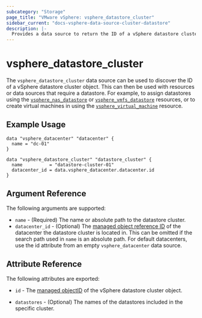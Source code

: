 ```yaml
---
subcategory: "Storage"
page_title: "VMware vSphere: vsphere_datastore_cluster"
sidebar_current: "docs-vsphere-data-source-cluster-datastore"
description: |-
  Provides a data source to return the ID of a vSphere datastore cluster object.
---
```


# vsphere_datastore_cluster

The `vsphere_datastore_cluster` data source can be used to discover the ID of a
vSphere datastore cluster object. This can then be used with resources or data
sources that require a datastore. For example, to assign datastores using the
[`vsphere_nas_datastore`][docs-nas-datastore-resource] or
[`vsphere_vmfs_datastore`][docs-vmfs-datastore-resource] resources, or to create
virtual machines in using the
[`vsphere_virtual_machine`][docs-virtual-machine-resource] resource.

[docs-nas-datastore-resource]: /docs/providers/vsphere/r/nas_datastore.html
[docs-vmfs-datastore-resource]: /docs/providers/vsphere/r/vmfs_datastore.html
[docs-virtual-machine-resource]: /docs/providers/vsphere/r/virtual_machine.html

## Example Usage

```hcl
data "vsphere_datacenter" "datacenter" {
  name = "dc-01"
}

data "vsphere_datastore_cluster" "datastore_cluster" {
  name          = "datastore-cluster-01"
  datacenter_id = data.vsphere_datacenter.datacenter.id
}
```

## Argument Reference

The following arguments are supported:

* `name` - (Required) The name or absolute path to the datastore cluster.
* `datacenter_id` - (Optional) The [managed object reference
  ID][docs-about-morefs] of the datacenter the datastore cluster is located in.
  This can be omitted if the search path used in `name` is an absolute path.
  For default datacenters, use the id attribute from an empty
  `vsphere_datacenter` data source.

## Attribute Reference

The following attributes are exported:

* `id` - The [managed objectID][docs-about-morefs] of the vSphere datastore cluster object.

* `datastores` - (Optional) The names of the datastores included in the specific
  cluster.

[docs-about-morefs]: /docs/providers/vsphere/index.html#use-of-managed-object-references-by-the-vsphere-provider
